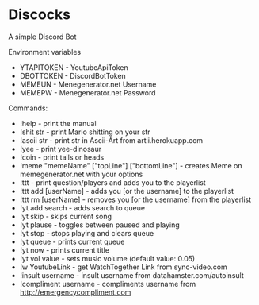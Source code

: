 # Discocks
A simple Discord Bot

Environment variables
 - YTAPITOKEN - YoutubeApiToken
 - DBOTTOKEN - DiscordBotToken
 - MEMEUN - Menegenerator.net Username
 - MEMEPW - Menegenerator.net Password

Commands:
 - !help - print the manual
 - !shit str - print Mario shitting on your str
 - !ascii str - print str in Ascii-Art from artii.herokuapp.com
 - !yee - print yee-dinosaur
 - !coin - print tails or heads
 - !meme "memeName" ["topLine"] ["bottomLine"] - creates Meme on memegenerator.net with your options
 - !ttt - print question/players and adds you to the playerlist
 - !ttt add [userName] - adds you [or the username] to the playerlist
 - !ttt rm [userName] - removes you [or the username] from the playerlist
 - !yt add search - adds search to queue 
 - !yt skip - skips current song
 - !yt plause - toggles between paused and playing
 - !yt stop - stops playing and clears queue
 - !yt queue - prints current queue
 - !yt now - prints current title
 - !yt vol value - sets music volume (default value: 0.05)
 - !w YoutubeLink - get WatchTogether Link from sync-video.com
 - !insult username - insult username from datahamster.com/autoinsult
 - !compliment username - compliments username from http://emergencycompliment.com